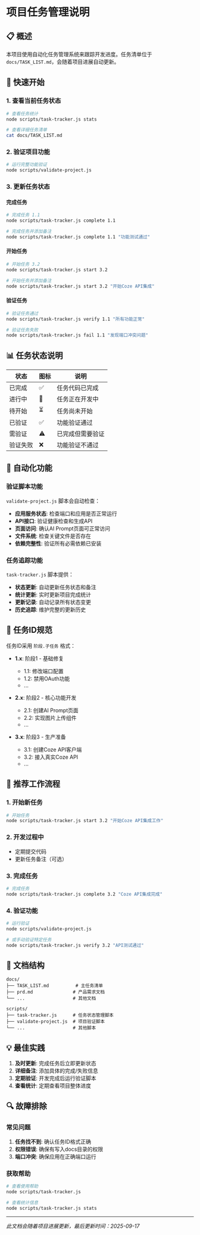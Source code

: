 # 项目任务管理说明

## 📋 **概述**

本项目使用自动化任务管理系统来跟踪开发进度。任务清单位于 `docs/TASK_LIST.md`，会随着项目进展自动更新。

## 🚀 **快速开始**

### 1. 查看当前任务状态
```bash
# 查看任务统计
node scripts/task-tracker.js stats

# 查看详细任务清单
cat docs/TASK_LIST.md
```

### 2. 验证项目功能
```bash
# 运行完整功能验证
node scripts/validate-project.js
```

### 3. 更新任务状态

#### 完成任务
```bash
# 完成任务 1.1
node scripts/task-tracker.js complete 1.1

# 完成任务并添加备注
node scripts/task-tracker.js complete 1.1 "功能测试通过"
```

#### 开始任务
```bash
# 开始任务 3.2
node scripts/task-tracker.js start 3.2

# 开始任务并添加备注
node scripts/task-tracker.js start 3.2 "开始Coze API集成"
```

#### 验证任务
```bash
# 验证任务通过
node scripts/task-tracker.js verify 1.1 "所有功能正常"

# 验证任务失败
node scripts/task-tracker.js fail 1.1 "发现端口冲突问题"
```

## 📊 **任务状态说明**

| 状态 | 图标 | 说明 |
|------|------|------|
| 已完成 | ✅ | 任务代码已完成 |
| 进行中 | 🔄 | 任务正在开发中 |
| 待开始 | ⏳ | 任务尚未开始 |
| 已验证 | ✅ | 功能验证通过 |
| 需验证 | ⚠️ | 已完成但需要验证 |
| 验证失败 | ❌ | 功能验证不通过 |

## 🔧 **自动化功能**

### 验证脚本功能
`validate-project.js` 脚本会自动检查：

- **应用服务状态**: 检查端口和应用是否正常运行
- **API接口**: 验证健康检查和生成API
- **页面访问**: 确认AI Prompt页面可正常访问
- **文件系统**: 检查关键文件是否存在
- **依赖完整性**: 验证所有必需依赖已安装

### 任务追踪功能
`task-tracker.js` 脚本提供：

- **状态更新**: 自动更新任务状态和备注
- **统计更新**: 实时更新项目完成统计
- **更新记录**: 自动记录所有状态变更
- **历史追踪**: 维护完整的更新历史

## 📝 **任务ID规范**

任务ID采用 `阶段.子任务` 格式：

- **1.x**: 阶段1 - 基础修复
  - 1.1: 修改端口配置
  - 1.2: 禁用OAuth功能
  - ...

- **2.x**: 阶段2 - 核心功能开发
  - 2.1: 创建AI Prompt页面
  - 2.2: 实现图片上传组件
  - ...

- **3.x**: 阶段3 - 生产准备
  - 3.1: 创建Coze API客户端
  - 3.2: 接入真实Coze API
  - ...

## 🎯 **推荐工作流程**

### 1. 开始新任务
```bash
# 开始任务
node scripts/task-tracker.js start 3.2 "开始Coze API集成工作"
```

### 2. 开发过程中
- 定期提交代码
- 更新任务备注（可选）

### 3. 完成任务
```bash
# 完成任务
node scripts/task-tracker.js complete 3.2 "Coze API集成完成"
```

### 4. 验证功能
```bash
# 运行验证
node scripts/validate-project.js

# 或手动验证特定任务
node scripts/task-tracker.js verify 3.2 "API测试通过"
```

## 📄 **文档结构**

```
docs/
├── TASK_LIST.md          # 主任务清单
├── prd.md               # 产品需求文档
└── ...                  # 其他文档

scripts/
├── task-tracker.js      # 任务状态管理脚本
├── validate-project.js  # 项目验证脚本
└── ...                  # 其他脚本
```

## 💡 **最佳实践**

1. **及时更新**: 完成任务后立即更新状态
2. **详细备注**: 添加具体的完成/失败信息
3. **定期验证**: 开发完成后运行验证脚本
4. **查看统计**: 定期查看项目整体进度

## 🔍 **故障排除**

### 常见问题

1. **任务找不到**: 确认任务ID格式正确
2. **权限错误**: 确保有写入docs目录的权限
3. **端口冲突**: 确保应用在正确端口运行

### 获取帮助

```bash
# 查看使用帮助
node scripts/task-tracker.js

# 查看统计信息
node scripts/task-tracker.js stats
```

---

*此文档会随着项目进展更新，最后更新时间：2025-09-17*